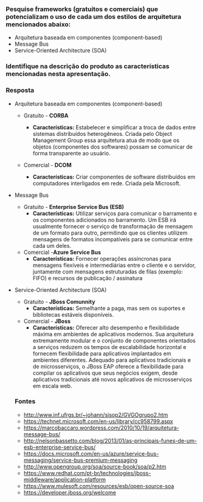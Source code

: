 ### Pesquise frameworks (gratuitos e comerciais) que potencializam o uso de cada um dos estilos de arquitetura mencionados abaixo:

*  Arquitetura baseada em componentes (component-based)
*  Message Bus
*  Service-Oriented Architecture (SOA)

### Identifique na descrição do produto as características mencionadas nesta apresentação.


### Resposta

* Arquitetura baseada em componentes (component-based)
  * Gratuito - **CORBA**
    * **Características:** Estabelecer e simplificar a troca de dados entre sistemas distribuídos heterogêneos. Criada pelo Object Management Group essa arquitetura atua de modo que os objetos (componentes dos softwares) possam se comunicar de forma transparente ao usuário.
    
  * Comercial - **DCOM**
    * **Características:** Criar componentes de software distribuídos em computadores interligados em rede. Criada pela Microsoft.
* Message Bus
  * Gratuito - **Enterprise Service Bus (ESB)**
    * **Características:**  Utilizar serviços para comunicar o barramento e os componentes adicionados no barramento. Um ESB irá usualmente fornecer o serviço de transformação de mensagem de um formato para outro, permitindo que os clientes utilizem mensagens de formatos incompatíveis para se comunicar entre cada um deles.
  * Comercial -**Azure Service Bus**
    * **Características:** Fornecer operações assíncronas para  mensagens flexíveis e intermediárias entre o cliente e o servidor, juntamente com mensagens estruturadas de filas (exemplo: FIFO) e recursos de publicação / assinatura
* Service-Oriented Architecture (SOA)
  * Gratuito - **JBoss Comunnity**
    * **Características:** Semelhante a paga, mas sem os suportes e bibliotecas estáveis disponíveis.
  * Comercial - **JBoss**
    * **Características:** Oferecer alto desempenho e flexibilidade máxima em ambientes de aplicativos modernos. Sua arquitetura extremamente modular e o conjunto de componentes orientados a serviços reduzem os tempos de escalabilidade horizontal e fornecem flexibilidade para aplicativos implantados em ambientes diferentes. Adequado para aplicativos tradicionais e de microsserviços, o JBoss EAP oferece a flexibilidade para compilar os aplicativos que seus negócios exigem, desde aplicativos tradicionais até novos aplicativos de microsserviços em escala web.
  
  ### Fontes
  
  * http://www.inf.ufrgs.br/~johann/sisop2/GVGOgrupo2.htm
  * https://technet.microsoft.com/en-us/library/cc958799.aspx
  * https://marcobaccaro.wordpress.com/2010/10/19/arquitetura-message-bus/
  * http://nelsonbassetto.com/blog/2013/01/as-principais-funes-de-um-esb-enterprise-service-bus/
  * https://docs.microsoft.com/en-us/azure/service-bus-messaging/service-bus-premium-messaging
  * http://www.opengroup.org/soa/source-book/soa/p2.htm  
  * https://www.redhat.com/pt-br/technologies/jboss-middleware/application-platform
  * https://www.mulesoft.com/resources/esb/open-source-soa
  * https://developer.jboss.org/welcome
